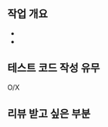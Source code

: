 ## 작업 개요

- 
- 

## 테스트 코드 작성 유무

O/X

## 리뷰 받고 싶은 부분 

<!-- 리뷰를 받고 싶은 코드나 영역을 적어주세요. 예시 : UserService Class를 설계 했는데 제대로 설계 했는지 궁금합니다. -->
